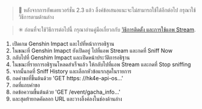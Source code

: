 > 📢 หลังจากการอัพเดทเวอร์ชั่น 2.3 แล้ว ลิ้งค์ข้อเสนอแนะจะไม่สามารถใช้ได้อีกต่อไป กรุณาใช้วิธีการตามด้านล่าง

> ✳️ ก่อนที่จะใช้วิธีการต่อไปนี้ กรุณาอ่านคู่มือเกี่ยวกกับ [วิธีการติดตั้ง และการใช้แอพ Stream](https://drive.google.com/file/d/14Q_6v60qLPunrpmA9Bf1KlvsKhaRyPzz/view?usp=sharing).


1. เปิดเกม Genshin Impact และไปที่หน้าการอธิฐาน
2. ในขณะที่ Genshin Imapct ยังเปิดอยู่ ไปที่แอพ Stream และกดที่ Sniff Now
3. กลับไปที่ Genshim Impact และเปิดหน้าประวัติการอธิฐาน
4. ในขณะที่รายการอธิฐานโหลดสำเร็จแล้ว ให้กลับไปที่แอพ Stream และกดที่ Stop sniffing
5. จากนั้นกดที่ Sniff History และเลือกหัวข้อแรกสุดในรายการ
6. กดคำขอที่ขึ้นต้นด้วย 'GET https: //hk4e-api-os...'
7. กดที่แถบคำขอ
8. กดข้อความขึ้นต้นด้วย 'GET /event/gacha_info...'
9. และสุดท้ายกดคัดลอก URL และวางลิ้งค์ลงในช่องด้านล่าง